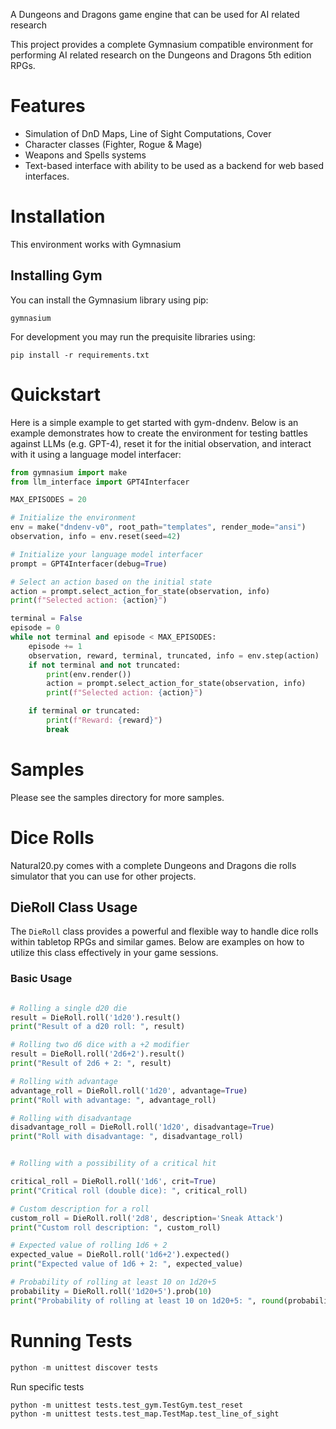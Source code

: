 A Dungeons and Dragons game engine that can be used for AI related research

This project provides a complete Gymnasium compatible environment for performing
AI related research on the Dungeons and Dragons 5th edition RPGs.

Features
========

- Simulation of DnD Maps, Line of Sight Computations, Cover
- Character classes (Fighter, Rogue & Mage)
- Weapons and Spells systems
- Text-based interface with ability to be used as a backend for web based interfaces.



Installation
============

This environment works with Gymnasium

Installing Gym
--------------

You can install the Gymnasium library using pip:

```
gymnasium
```

For development you may run the prequisite libraries using:

```
pip install -r requirements.txt
```

Quickstart
==========

Here is a simple example to get started with gym-dndenv. Below is an example demonstrates how to create the environment for testing battles against LLMs (e.g. GPT-4), reset it for the initial observation, and interact with it using a language model interfacer:


```python
from gymnasium import make
from llm_interface import GPT4Interfacer

MAX_EPISODES = 20

# Initialize the environment
env = make("dndenv-v0", root_path="templates", render_mode="ansi")
observation, info = env.reset(seed=42)

# Initialize your language model interfacer
prompt = GPT4Interfacer(debug=True)

# Select an action based on the initial state
action = prompt.select_action_for_state(observation, info)
print(f"Selected action: {action}")

terminal = False
episode = 0
while not terminal and episode < MAX_EPISODES:
    episode += 1
    observation, reward, terminal, truncated, info = env.step(action)
    if not terminal and not truncated:
        print(env.render())
        action = prompt.select_action_for_state(observation, info)
        print(f"Selected action: {action}")

    if terminal or truncated:
        print(f"Reward: {reward}")
        break
```

Samples
=======

Please see the samples directory for more samples.

Dice Rolls
==========

Natural20.py comes with a complete Dungeons and Dragons die rolls simulator that you can use for other projects.

## DieRoll Class Usage

The `DieRoll` class provides a powerful and flexible way to handle dice rolls within tabletop RPGs and similar games. Below are examples on how to utilize this class effectively in your game sessions.

### Basic Usage

```python

# Rolling a single d20 die
result = DieRoll.roll('1d20').result()
print("Result of a d20 roll: ", result)

# Rolling two d6 dice with a +2 modifier
result = DieRoll.roll('2d6+2').result()
print("Result of 2d6 + 2: ", result)

# Rolling with advantage
advantage_roll = DieRoll.roll('1d20', advantage=True)
print("Roll with advantage: ", advantage_roll)

# Rolling with disadvantage
disadvantage_roll = DieRoll.roll('1d20', disadvantage=True)
print("Roll with disadvantage: ", disadvantage_roll)


# Rolling with a possibility of a critical hit

critical_roll = DieRoll.roll('1d6', crit=True)
print("Critical roll (double dice): ", critical_roll)

# Custom description for a roll
custom_roll = DieRoll.roll('2d8', description='Sneak Attack')
print("Custom roll description: ", custom_roll)

# Expected value of rolling 1d6 + 2
expected_value = DieRoll.roll('1d6+2').expected()
print("Expected value of 1d6 + 2: ", expected_value)

# Probability of rolling at least 10 on 1d20+5
probability = DieRoll.roll('1d20+5').prob(10)
print("Probability of rolling at least 10 on 1d20+5: ", round(probability, 2))
```

Running Tests
=============

```python
python -m unittest discover tests
```

Run specific tests

```
python -m unittest tests.test_gym.TestGym.test_reset
python -m unittest tests.test_map.TestMap.test_line_of_sight
```